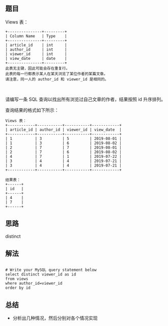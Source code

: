
## 题目

Views 表：

    +---------------+---------+
    | Column Name   | Type    |
    +---------------+---------+
    | article_id    | int     |
    | author_id     | int     |
    | viewer_id     | int     |
    | view_date     | date    |
    +---------------+---------+
    此表无主键，因此可能会存在重复行。
    此表的每一行都表示某人在某天浏览了某位作者的某篇文章。
    请注意，同一人的 author_id 和 viewer_id 是相同的。
 

请编写一条 SQL 查询以找出所有浏览过自己文章的作者，结果按照 id 升序排列。

查询结果的格式如下所示：

    Views 表：
    +------------+-----------+-----------+------------+
    | article_id | author_id | viewer_id | view_date  |
    +------------+-----------+-----------+------------+
    | 1          | 3         | 5         | 2019-08-01 |
    | 1          | 3         | 6         | 2019-08-02 |
    | 2          | 7         | 7         | 2019-08-01 |
    | 2          | 7         | 6         | 2019-08-02 |
    | 4          | 7         | 1         | 2019-07-22 |
    | 3          | 4         | 4         | 2019-07-21 |
    | 3          | 4         | 4         | 2019-07-21 |
    +------------+-----------+-----------+------------+
    
    结果表：
    +------+
    | id   |
    +------+
    | 4    |
    | 7    |
    +------+

## 思路

distinct

## 解法
```mysql

# Write your MySQL query statement below
select distinct viewer_id as id
from views 
where author_id=viewer_id
order by id 
```

## 总结

- 分析出几种情况，然后分别对各个情况实现 

